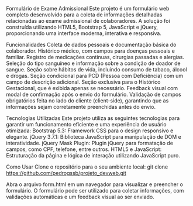 Formulário de Exame Admissional 
Este projeto é um formulário web completo desenvolvido para a coleta de informações detalhadas relacionadas ao exame admissional de colaboradores. A solução foi construída utilizando HTML5, Bootstrap 5, JavaScript e jQuery, proporcionando uma interface moderna, interativa e responsiva. 
 
Funcionalidades 
Coleta de dados pessoais e documentação básica do colaborador. 
Histórico médico, com campos para doenças pessoais e familiar. 
Registro de medicações contínuas, cirurgias passadas e alergias. 
Seleção do tipo sanguíneo e informação sobre a condição de doador de sangue. 
Seção sobre hábitos de vida, incluindo consumo de tabaco, álcool e drogas. 
Seção condicional para PCD (Pessoa com Deficiência) com um campo de descrição adicional. 
Seção exclusiva para o Histórico Gestacional, que é exibida apenas se necessário. 
Feedback visual com modal de confirmação após o envio do formulário. 
Validação de campos obrigatórios feita no lado do cliente (client-side), garantindo que as informações sejam corretamente preenchidas antes do envio. 
 
Tecnologias Utilizadas 
Este projeto utiliza as seguintes tecnologias para garantir um funcionamento eficiente e uma experiência de usuário otimizada: 
Bootstrap 5.3: Framework CSS para o design responsivo e elegante. 
jQuery 3.7.1: Biblioteca JavaScript para manipulação de DOM e interatividade. 
jQuery Mask Plugin: Plugin jQuery para formatação de campos, como CPF, telefone, entre outros. 
HTML5 e JavaScript: Estruturação da página e lógica de interação utilizando JavaScript puro. 
 
Como Usar 
Clone o repositório para o seu ambiente local: 
git clone https://github.com/pedrogssb/projeto_devweb.git 
 
Abra o arquivo form.html em um navegador para visualizar e preencher o formulário. 
O formulário pode ser utilizado para coletar informações, com validações automáticas e um feedback visual ao ser enviado. 
 
